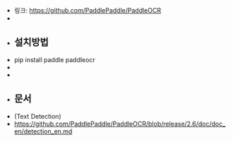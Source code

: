 - 링크: https://github.com/PaddlePaddle/PaddleOCR
-
- ## 설치방법
- pip install paddle paddleocr
-
-
- ## 문서
- (Text Detection)
- https://github.com/PaddlePaddle/PaddleOCR/blob/release/2.6/doc/doc_en/detection_en.md